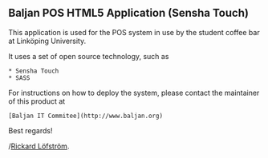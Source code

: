 Baljan POS HTML5 Application (Sensha Touch)
----------------------------------------

This application is used for the POS system in use by the student coffee bar at
Linköping University.

It uses a set of open source technology, such as

    * Sensha Touch
    * SASS

For instructions on how to deploy the system, please contact
the maintainer of this product at

    [Baljan IT Commitee](http://www.baljan.org)

Best regards!

/[Rickard Löfström](https://twitter.com/#!/rickardl_).
